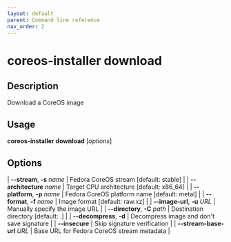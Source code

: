 ```yaml
---
layout: default
parent: Command line reference
nav_order: 2
---
```


# coreos-installer download

## Description

Download a CoreOS image

## Usage

**coreos-installer download** [*options*]

## Options

| **--stream**, **-s** *name* | Fedora CoreOS stream [default: stable] |
| **--architecture** *name* | Target CPU architecture [default: x86_64] |
| **--platform**, **-p** *name* | Fedora CoreOS platform name [default: metal] |
| **--format**, **-f** *name* | Image format [default: raw.xz] |
| **--image-url**, **-u** *URL* | Manually specify the image URL |
| **--directory**, **-C** *path* | Destination directory [default: .] |
| **--decompress**, **-d** | Decompress image and don't save signature |
| **--insecure** | Skip signature verification |
| **--stream-base-url** *URL* | Base URL for Fedora CoreOS stream metadata |

